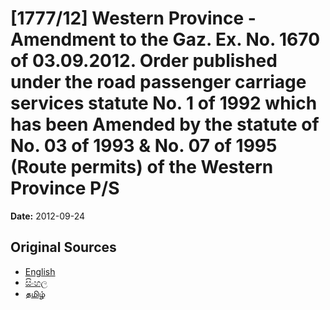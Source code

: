# [1777/12] Western Province - Amendment to the Gaz. Ex. No. 1670 of 03.09.2012. Order published under the road passenger carriage services statute No. 1 of 1992 which has been Amended by the statute of No. 03 of 1993 & No. 07 of 1995 (Route permits) of the Western Province P/S

**Date:** 2012-09-24

## Original Sources

- [English](https://documents.gov.lk/view/extra-gazettes/2012/9/1777-12_E.pdf)
- [සිංහල](https://documents.gov.lk/view/extra-gazettes/2012/9/1777-12_S.pdf)
- [தமிழ்](https://documents.gov.lk/view/extra-gazettes/2012/9/1777-12_T.pdf)
